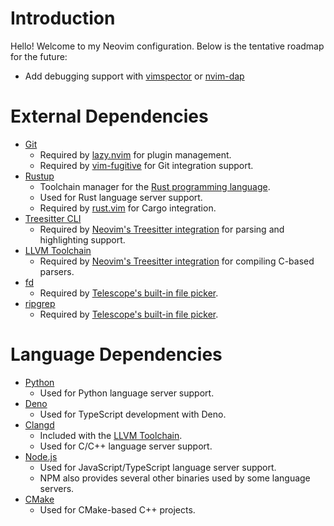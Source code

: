 # Introduction
Hello! Welcome to my Neovim configuration. Below is the tentative roadmap for the future:

* Add debugging support with [vimspector](https://github.com/puremourning/vimspector) or [nvim-dap](https://github.com/mfussenegger/nvim-dap)

# External Dependencies
* [Git](https://git-scm.com/)
    - Required by [lazy.nvim](https://github.com/folke/lazy.nvim) for plugin management.
    - Required by [vim-fugitive](https://github.com/tpope/vim-fugitive) for Git integration support.
* [Rustup](https://www.rust-lang.org/tools/install)
    - Toolchain manager for the [Rust programming language](https://www.rust-lang.org/).
    - Used for Rust language server support.
    - Required by [rust.vim](https://github.com/rust-lang/rust.vim) for Cargo integration.
* [Treesitter CLI](https://github.com/tree-sitter/tree-sitter)
    - Required by [Neovim's Treesitter integration](https://github.com/nvim-treesitter/nvim-treesitter) for parsing and highlighting support.
* [LLVM Toolchain](https://releases.llvm.org/download.html)
    - Required by [Neovim's Treesitter integration](https://github.com/nvim-treesitter/nvim-treesitter) for compiling C-based parsers.
* [fd](https://github.com/sharkdp/fd)
    - Required by [Telescope's built-in file picker](https://github.com/nvim-telescope/telescope.nvim#file-pickers).
* [ripgrep](https://github.com/BurntSushi/ripgrep)
    - Required by [Telescope's built-in file picker](https://github.com/nvim-telescope/telescope.nvim#file-pickers).

# Language Dependencies
* [Python](https://www.python.org/downloads/)
    - Used for Python language server support.
* [Deno](https://deno.land/)
    - Used for TypeScript development with Deno.
* [Clangd](https://clangd.llvm.org/)
    - Included with the [LLVM Toolchain](https://releases.llvm.org/download.html).
    - Used for C/C++ language server support.
* [Node.js](https://nodejs.org/en/download/current/)
    - Used for JavaScript/TypeScript language server support.
    - NPM also provides several other binaries used by some language servers.
* [CMake](https://cmake.org/download/)
    - Used for CMake-based C++ projects.

